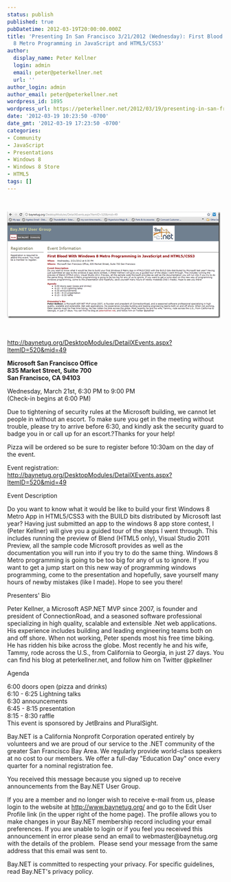 ```yaml
---
status: publish
published: true
pubDatetime: 2012-03-19T20:00:00.000Z
title: 'Presenting In San Francisco 3/21/2012 (Wednesday): First Blood With Windows
  8 Metro Programming in JavaScript and HTML5/CSS3'
author:
  display_name: Peter Kellner
  login: admin
  email: peter@peterkellner.net
  url: ''
author_login: admin
author_email: peter@peterkellner.net
wordpress_id: 1895
wordpress_url: https://peterkellner.net/2012/03/19/presenting-in-san-francisco-tomorrow-wednesday-first-blood-with-windows-8-metro-programming-in-javascript-and-html5css3/
date: '2012-03-19 10:23:50 -0700'
date_gmt: '2012-03-19 17:23:50 -0700'
categories:
- Community
- JavaScript
- Presentations
- Windows 8
- Windows 8 Store
- HTML5
tags: []
---
```

<p>&#160;</p>
<p><a href="http://baynetug.org/DesktopModules/DetailXEvents.aspx?ItemID=520&amp;mid=49"><img title="image" style="border-top: 0px; border-right: 0px; background-image: none; border-bottom: 0px; padding-top: 0px; padding-left: 0px; border-left: 0px; display: inline; padding-right: 0px" border="0" alt="image" src="/wp/wp-content/uploads/2012/03/image15.png" width="496" height="248" /></a></p>
<p>&#160;</p>
<p><a title="http://baynetug.org/DesktopModules/DetailXEvents.aspx?ItemID=520&amp;mid=49" href="http://baynetug.org/DesktopModules/DetailXEvents.aspx?ItemID=520&amp;mid=49">http://baynetug.org/DesktopModules/DetailXEvents.aspx?ItemID=520&amp;mid=49</a></p>
<p><strong>Microsoft San Francisco Office     <br />835 Market Street, Suite 700      <br />San Francisco, CA 94103</strong></p>
<p>Wednesday, March 21st, 6:30 PM to 9:00 PM   <br />(Check-in begins at 6:00 PM)</p>
<p>Due to tightening of security rules at the Microsoft building, we cannot let people in without an escort. To make sure you get in the meeting without trouble, please try to arrive before 6:30, and kindly ask the security guard to badge you in or call up for an escort.?Thanks for your help!</p>
<p>Pizza will be ordered so be sure to register before 10:30am on the day of the event.</p>
<p>Event registration: <a href="http://baynetug.org/DesktopModules/DetailXEvents.aspx?ItemID=520&amp;mid=49">http://baynetug.org/DesktopModules/DetailXEvents.aspx?ItemID=520&amp;mid=49</a></p>
<p>Event Description</p>
<p>Do you want to know what it would be like to build your first Windows 8 Metro App in HTML5/CSS3 with the BUILD bits distributed by Microsoft last year? Having just submitted an app to the windows 8 app store contest, I (Peter Kellner) will give you a guided tour of the steps I went through. This includes running the preview of Blend (HTML5 only), Visual Studio 2011 Preview, all the sample code Microsoft provides as well as the documentation you will run into if you try to do the same thing. Windows 8 Metro programming is going to be too big for any of us to ignore. If you want to get a jump start on this new way of programming windows programming, come to the presentation and hopefully, save yourself many hours of newby mistakes (like I made). Hope to see you there!</p>
<p>Presenters' Bio</p>
<p>Peter Kellner, a Microsoft ASP.NET MVP since 2007, is founder and president of ConnectionRoad, and a seasoned software professional specializing in high quality, scalable and extensible .Net web applications. His experience includes building and leading engineering teams both on and off shore. When not working, Peter spends most his free time biking. He has ridden his bike across the globe. Most recently he and his wife, Tammy, rode across the U.S., from California to Georgia, in just 27 days. You can find his blog at peterkellner.net, and follow him on Twitter @pkellner</p>
<p>Agenda</p>
<p>6:00 doors open (pizza and drinks)   <br />6:10 - 6:25 Lightning talks    <br />6:30 announcements    <br />6:45 - 8:15 presentation    <br />8:15 - 8:30 raffle    <br />This event is sponsored by JetBrains and PluralSight.</p>
<p>Bay.NET is a California Nonprofit Corporation operated entirely by volunteers and we are proud of our service to the .NET community of the greater San Francisco Bay Area. We regularly provide world-class speakers at no cost to our members. We offer a full-day &quot;Education Day&quot; once every quarter for a nominal registration fee.</p>
<p>You received this message because you signed up to receive announcements from the Bay.NET User Group.</p>
<p>If you are a member and no longer wish to receive e-mail from us, please login to the website at <a href="http://www.baynetug.org/">http://www.baynetug.org/</a> and go to the Edit User Profile link (in the upper right of the home page). The profile allows you to make changes in your Bay.NET membership record including your email preferences. If you are unable to login or if you feel you received this announcement in error please send an email to webmaster@baynetug.org with the details of the problem.&#160; Please send your message from the same address that this email was sent to.</p>
<p>Bay.NET is committed to respecting your privacy. For specific guidelines, read Bay.NET's privacy policy.</p>
